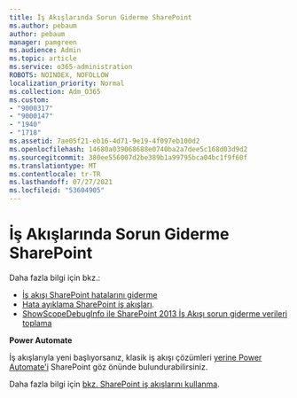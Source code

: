 ```yaml
---
title: İş Akışlarında Sorun Giderme SharePoint
ms.author: pebaum
author: pebaum
manager: pamgreen
ms.audience: Admin
ms.topic: article
ms.service: o365-administration
ROBOTS: NOINDEX, NOFOLLOW
localization_priority: Normal
ms.collection: Adm_O365
ms.custom:
- "9000317"
- "9000147"
- "1940"
- "1718"
ms.assetid: 7ae05f21-eb16-4d71-9e19-4f097eb100d2
ms.openlocfilehash: 14680a039068688e0740ba2a7dee5c168d03d9d2
ms.sourcegitcommit: 380ee556007d2be389b1a99795bca04bc1f9f60f
ms.translationtype: MT
ms.contentlocale: tr-TR
ms.lasthandoff: 07/27/2021
ms.locfileid: "53604905"
---
```

# <a name="troubleshoot-workflows-in-sharepoint"></a>İş Akışlarında Sorun Giderme SharePoint

Daha fazla bilgi için bkz.:

- [İş akışı SharePoint hatalarını giderme](/sharepoint/dev/general-development/troubleshooting-sharepoint-server-workflow-validation-errors-in-visio)
- [Hata ayıklama SharePoint iş akışları](/sharepoint/dev/general-development/debugging-sharepoint-server-workflows).
- [ShowScopeDebugInfo ile SharePoint 2013 İş Akışı sorun giderme verileri toplama](/sharepoint/troubleshoot/workflows/gather-workflow-data)

**Power Automate**

İş akışlarıyla yeni başlıyorsanız, klasik iş akışı çözümleri [yerine Power Automate'i](/power-automate/modern-approvals) SharePoint göz önünde bulundurabilirsiniz.

Daha fazla bilgi için [bkz. SharePoint iş akışlarını kullanma](/alchemyinsights/sharepoint-workflows-retiring).
